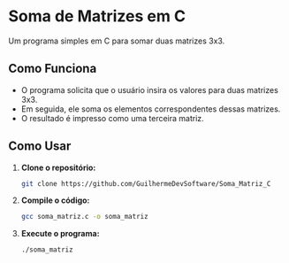 # Soma de Matrizes em C

Um programa simples em C para somar duas matrizes 3x3.

## Como Funciona

- O programa solicita que o usuário insira os valores para duas matrizes 3x3.
- Em seguida, ele soma os elementos correspondentes dessas matrizes.
- O resultado é impresso como uma terceira matriz.

## Como Usar

1. **Clone o repositório:**
    ```bash
    git clone https://github.com/GuilhermeDevSoftware/Soma_Matriz_C 
    ```

2. **Compile o código:**
    ```bash
    gcc soma_matriz.c -o soma_matriz
    ```

3. **Execute o programa:**
    ```bash
    ./soma_matriz
    ```
